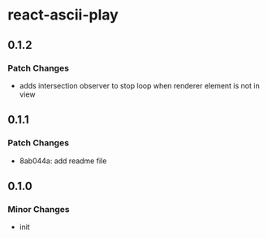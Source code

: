 # react-ascii-play

## 0.1.2

### Patch Changes

- adds intersection observer to stop loop when renderer element is not in view

## 0.1.1

### Patch Changes

- 8ab044a: add readme file

## 0.1.0

### Minor Changes

- init

